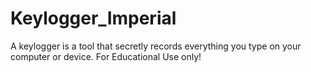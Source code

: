 # Keylogger_Imperial
 A keylogger is a tool that secretly records everything you type on your computer or device. For Educational Use only!
